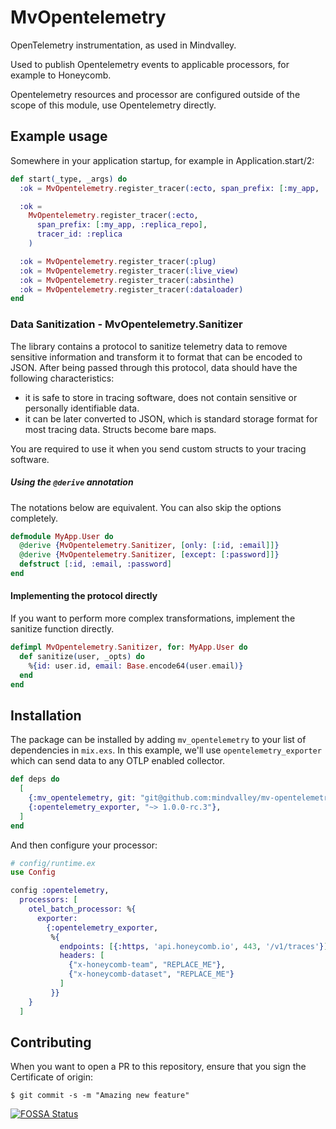 # MvOpentelemetry

OpenTelemetry instrumentation, as used in Mindvalley.

Used to publish Opentelemetry events to applicable processors, for example
to Honeycomb.

Opentelemetry resources and processor are configured outside of the scope
of this module, use Opentelemetry directly.

## Example usage

Somewhere in your application startup, for example in Application.start/2:

```elixir
def start(_type, _args) do
  :ok = MvOpentelemetry.register_tracer(:ecto, span_prefix: [:my_app, :repo])

  :ok =
    MvOpentelemetry.register_tracer(:ecto,
      span_prefix: [:my_app, :replica_repo],
      tracer_id: :replica
    )

  :ok = MvOpentelemetry.register_tracer(:plug)
  :ok = MvOpentelemetry.register_tracer(:live_view)
  :ok = MvOpentelemetry.register_tracer(:absinthe)
  :ok = MvOpentelemetry.register_tracer(:dataloader)
end
```

### Data Sanitization - MvOpentelemetry.Sanitizer

The library contains a protocol to sanitize telemetry data to remove sensitive information
and transform it to format that can be encoded to JSON. After being passed through
this protocol, data should have the following characteristics:

  * it is safe to store in tracing software, does not contain sensitive
    or personally identifiable data.
  * it can be later converted to JSON, which is standard storage format for
    most tracing data. Structs become bare maps.

You are required to use it when you send custom structs to your tracing software.

##### Using the `@derive` annotation

The notations below are equivalent. You can also skip the options completely.

```elixir
defmodule MyApp.User do
  @derive {MvOpentelemetry.Sanitizer, [only: [:id, :email]]}
  @derive {MvOpentelemetry.Sanitizer, [except: [:password]]}
  defstruct [:id, :email, :password]
end
```

#### Implementing the protocol directly

If you want to perform more complex transformations, implement the sanitize function directly.

```elixir
defimpl MvOpentelemetry.Sanitizer, for: MyApp.User do
  def sanitize(user, _opts) do
    %{id: user.id, email: Base.encode64(user.email)}
  end
end
```

## Installation

The package can be installed by adding `mv_opentelemetry` to your list of
dependencies in `mix.exs`. In this example, we'll use `opentelemetry_exporter`
which can send data to any OTLP enabled collector.

```elixir
def deps do
  [
    {:mv_opentelemetry, git: "git@github.com:mindvalley/mv-opentelemetry.git"},
    {:opentelemetry_exporter, "~> 1.0.0-rc.3"},
  ]
end
```

And then configure your processor:

```elixir
# config/runtime.ex
use Config

config :opentelemetry,
  processors: [
    otel_batch_processor: %{
      exporter:
        {:opentelemetry_exporter,
         %{
           endpoints: [{:https, 'api.honeycomb.io', 443, '/v1/traces'}],
           headers: [
             {"x-honeycomb-team", "REPLACE_ME"},
             {"x-honeycomb-dataset", "REPLACE_ME"}
           ]
         }}
    }
  ]
```

## Contributing

When you want to open a PR to this repository, ensure that you sign the Certificate of origin:

```
$ git commit -s -m "Amazing new feature"
```

[![FOSSA Status](https://app.fossa.com/api/projects/git%2Bgithub.com%2Fmindvalley%2Fmv-opentelemetry.svg?type=large)](https://app.fossa.com/projects/git%2Bgithub.com%2Fmindvalley%2Fmv-opentelemetry?ref=badge_large)
